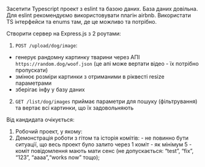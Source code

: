 Засетити Typescript проект з eslint та базою даних. База даних довільна. Для eslint рекомендуємо використовувати плагін airbnb.
Використати TS інтерфейси та enums там, де це можливо та потрібно.

Створити сервер на Express.js з 2 роутами:
1) `POST /upload/dog/image`:
  - генерує рандомну картинку тварини через АПІ `https://random.dog/woof.json` (це апі може вертати відео - їх потрібно пропускати)
  - змінює розміри картинки з отриманими в ріквесті resize параметрами
  - зберігає інфу у базу даних
2) `GET /list/dog/images`
  приймає параметри для пошуку (фільтрування) та вертає всі картинки, що їх задовольняють

Від кандидата очікується:
  1. Робочий проект, у якому:
  2. Демонстрація роботи з гітом та історія комітів:
    - не повинно бути ситуації, що весь проект було залито через 1 коміт - як мінімум 5
    - коміт повідомлення мають мати сенс (не допускається: “test”, “fix”, “123”, “aaaa”,“works now” тощо);
